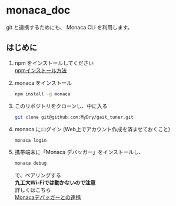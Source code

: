 # monaca_doc
git と連携するためにも、 Monaca CLI を利用します。

## はじめに
1. npm をインストールしてください  
   [npmインストール方法](https://qiita.com/taikan/items/88ff45a12b4e06293794)

2. monaca をインストール
   ```bash 
   npm install -g monaca
   ```
   
3. このリポジトリをクローンし、中に入る
   ```bash
   git clone git@github.com:MyDry/gait_tuner.git
   ```
   
4. monaca にログイン (Web上でアカウント作成を済ませておくこと)
   ```bash
   monaca login
   ```
   
5. 携帯端末に「Monaca デバッガー」をインストールし、
   ```bash
   monaca debug
   ```
   で、ペアリングする  
  **九工大Wi-Fiでは動かないので注意**  
  詳しくはこちら  
  [Monacaデバッガーとの連携](https://docs.monaca.io/ja/tutorials/monaca_cli/testing_debugging/)
